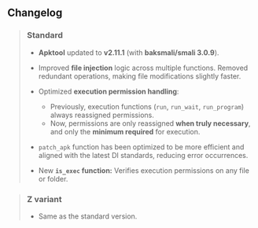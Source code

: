 ## Changelog

> ### Standard
>
> - **Apktool** updated to **v2.11.1** (with **baksmali/smali 3.0.9**).  
> - Improved **file injection** logic across multiple functions. Removed redundant operations, making file modifications slightly faster.  
> - Optimized **execution permission handling**:  
>    - Previously, execution functions (`run`, `run_wait`, `run_program`) always reassigned permissions.  
>    - Now, permissions are only reassigned **when truly necessary**, and only the **minimum required** for execution.  
> - `patch_apk` function has been optimized to be more efficient and aligned with the latest DI standards, reducing error occurrences.  
>
> - New **`is_exec` function:** Verifies execution permissions on any file or folder.  

> ### Z variant
>
> - Same as the standard version.
